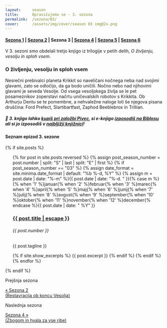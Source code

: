 ```yaml
---
layout:     season
title:      Opravičujemo se - 3. sezona
permalink:  /sezona/03/
cover:      /assets/img/cover/season 03 img@2x.png
---
```


#### [Sezona 1](../01) | [Sezona 2](../02) | Sezona 3 | [Sezona 4](../04) | [Sezona 5](../05) | [Sezona 6](../06)

V 3. sezoni smo obdelali tretjo knjigo iz trilogije v petih delih, *O življenju, vesolju in sploh vsem*.

### O življenju, vesolju in sploh vsem

Nesrečni prebivalci planeta Krikkit so naveličani nočnega neba nad svojimi glavami, zato se odločijo, da ga bodo uničili. Nočno nebo nad njihovimi glavami je seveda Vesolje. Od vsega vesoljskega življa se le pet posameznikov zoperstavi načrtu uničevalskih robotov s Krikkita. Ob Arthurju Dentu se te pomembne, a nehvaležne naloge loti še njegova pisana druščina: Ford Prefect, Slartibartfast, Zaphod Beeblebrox in Trillian.

##### 📖 3. knjigo lahko [kupiš pri založbi Pivec](https://zalozba-pivec.com/knjigarna/o-zivljenju-vesolju-in-splo-vsem/), si e-knjigo [izposodiš na Biblosu](https://www.biblos.si/isbn/9789616968003) ali si jo izposodiš v [najbljižji knjižnici](https://www.cobiss.si/)!


#### Seznam epizod 3. sezone

{% if site.posts %}
  <ul class="post-list">
    {% for post in site.posts reversed %}
      {% assign post_season_number = post.number | split: "S" | last | split: "E" | first %}
      {% if post_season_number == "03" %}
        <!-- Display the post details -->
        {% assign date_format = site.minima.date_format | default: "%b %-d, %Y" %}
    <time class="post-meta">{% assign m = post.date | date: "%-m" %}{{ post.date | date: "%-d. " }}{% case m %}{% when '1' %}januar{% when '2' %}februar{% when '3' %}marec{% when '4' %}april{% when '5' %}maj{% when '6' %}junij{% when '7' %}julij{% when '8' %}avgust{% when '9' %}september{% when '10' %}oktober{% when '11' %}november{% when '12' %}december{% endcase %}{{ post.date | date: " %Y" }}</time>
        <h3>
          <a class="post-link" href="{{ post.url | relative_url }}">
            {{ post.title | escape }} 
          </a>
        </h3>
        <h6 class="post-number">{{ post.number }}</h6>
        <p>{{ post.tagline }}</p>
        {% if site.show_excerpts %}
          {{ post.excerpt }}
        {% endif %}
      {% endif %}
    {% endfor %}
  </ul>
{% endif %}

<!-- Prev next -->
<div class="prev-next-post">
  <div class="prev-next-post-wrapper">  
      <div class="prev-next-post-col prev-next-post-col-1">
        <p class="page-heading">Prejšnja sezona</p>
        <a class="previous" href="../02/">&laquo; Sezona 2 <br />(Restavracija ob koncu Vesolja)</a>
      </div>
      <div class="prev-next-post-col prev-next-post-col-2">
        <p class="page-heading">Naslednja sezona</p>
        <a class="next" href="../04/">Sezona 4 &raquo; <br />(Zbogom in hvala za vse ribe)</a>
      </div>            
  </div>
</div>

